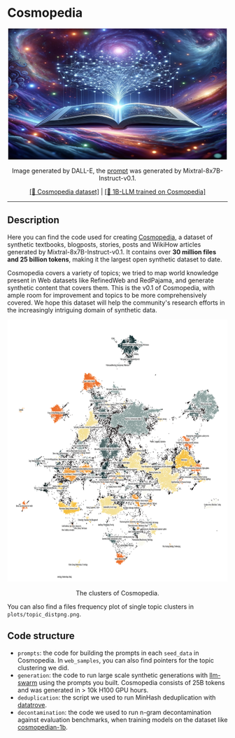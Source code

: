 # Cosmopedia

<div align="center">
    <img src="./plots/cover.png" alt="Description of Image" width="500" height="300">
    <p>Image generated by DALL-E, the <a href="https://huggingface.co/datasets/HuggingFaceTB/miscellaneous/blob/main/cosmopedia_dalle_prompt_by_mixtral.txt">prompt</a> was generated by Mixtral-8x7B-Instruct-v0.1.</p>
</div>

<p align="center"><a href="https://huggingface.co/datasets/HuggingFaceTB/cosmopedia">[🤗 Cosmopedia dataset]</a> | <a href="https://huggingface.co/HuggingFaceTB/cosmopedian-1b">[🤖 1B-LLM trained on Cosmopedia]</a> 
</p>
<hr>

## Description
Here you can find the code used for creating [Cosmopedia](https://huggingface.co/datasets/HuggingFaceTB/cosmopedia), a dataset of synthetic textbooks, blogposts, stories, posts and WikiHow articles generated by Mixtral-8x7B-Instruct-v0.1. It contains over **30 million files and 25 billion tokens**, making it the largest open synthetic dataset to date.

Cosmopedia covers a variety of topics; we tried to map world knowledge present in Web datasets like RefinedWeb and RedPajama, and generate synthetic content that covers them. This is the v0.1 of Cosmopedia, with ample room for improvement and topics to be more comprehensively covered. We hope this dataset will help the community's research efforts in the increasingly intriguing domain of synthetic data.

<div align="center">
    <img src="./plots/clusters_map.png" alt="clusters" width="900" height="600">
    <p>The clusters of Cosmopedia.</p>
</div>

You can also find a files frequency plot of single topic clusters in `plots/topic_distpng.png`.

## Code structure
- `prompts`: the code for building the prompts in each `seed_data` in Cosmopedia. In `web_samples`, you can also find pointers for the topic clustering we did.
- `generation`: the code to run large scale synthetic generations with [llm-swarm](https://github.com/huggingface/llm-swarm) using the prompts you built. Cosmopedia consists of 25B tokens and was generated in > 10k H100 GPU hours.
- `deduplication`: the script we used to run MinHash deduplication with [datatrove](https://github.com/huggingface/datatrove).
- `decontamination`: the code we used to run n-gram decontamination against evaluation benchmarks, when training models on the dataset like [cosmopedian-1b](https://huggingface.co/HuggingFaceTB/cosmopedian-1b). 
